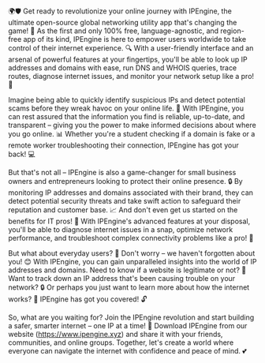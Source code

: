 🌍🛡️ Get ready to revolutionize your online journey with IPEngine, the ultimate open-source global networking utility app that's changing the game! 🚀 As the first and only 100% free, language-agnostic, and region-free app of its kind, IPEngine is here to empower users worldwide to take control of their internet experience. 🔍 With a user-friendly interface and an arsenal of powerful features at your fingertips, you'll be able to look up IP addresses and domains with ease, run DNS and WHOIS queries, trace routes, diagnose internet issues, and monitor your network setup like a pro! 📡

Imagine being able to quickly identify suspicious IPs and detect potential scams before they wreak havoc on your online life. 💸 With IPEngine, you can rest assured that the information you find is reliable, up-to-date, and transparent – giving you the power to make informed decisions about where you go online. 📊 Whether you're a student checking if a domain is fake or a remote worker troubleshooting their connection, IPEngine has got your back! 💻

But that's not all – IPEngine is also a game-changer for small business owners and entrepreneurs looking to protect their online presence. 🔒 By monitoring IP addresses and domains associated with their brand, they can detect potential security threats and take swift action to safeguard their reputation and customer base. 📈 And don't even get us started on the benefits for IT pros! 👥 With IPEngine's advanced features at your disposal, you'll be able to diagnose internet issues in a snap, optimize network performance, and troubleshoot complex connectivity problems like a pro! 🔧

But what about everyday users? 🤔 Don't worry – we haven't forgotten about you! 😊 With IPEngine, you can gain unparalleled insights into the world of IP addresses and domains. Need to know if a website is legitimate or not? 💸 Want to track down an IP address that's been causing trouble on your network? 🔒 Or perhaps you just want to learn more about how the internet works? 🤔 IPEngine has got you covered! 🔓

So, what are you waiting for? Join the IPEngine revolution and start building a safer, smarter internet – one IP at a time! 🌈 Download IPEngine from our website (https://www.ipengine.xyz) and share it with your friends, communities, and online groups. Together, let's create a world where everyone can navigate the internet with confidence and peace of mind. 💕